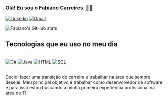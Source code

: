 ### Olá! Eu sou o Fabiano Carreires. 🤝🏼

[![Linkedin](https://img.shields.io/badge/LinkedIn-0077B5?style=for-the-badge&logo=linkedin&logoColor=white)](https://www.linkedin.com/in/fabiano-carreires-479baa245/)
[![Gmail](https://img.shields.io/badge/Gmail-D14836?style=for-the-badge&logo=gmail&logoColor=white)](fabianocarreires@gmail.com)

![Fabiano's GitHub stats](https://github-readme-stats.vercel.app/api?username=fabianocarreires&show_icons=true&theme=dark)

## Tecnologias que eu uso no meu dia

<div style = "display: inline_block"><br/>
    <img align="center" alt="C#" src="https://img.shields.io/badge/C%23-239120?style=for-the-badge&logo=c-sharp&logoColor=white" />
    <img align="center" alt="Java" src="https://img.shields.io/badge/Java-ED8B00?style=for-the-badge&logo=java&logoColor=white" />
    <img align="center" alt="HTML" src="https://img.shields.io/badge/HTML-239120?style=for-the-badge&logo=html5&logoColor=white" />
    <img align="center" alt="SQL" src="https://img.shields.io/badge/Microsoft_SQL_Server-CC2927?style=for-the-badge&logo=microsoft-sql-server&logoColor=white" />
</div><br/>

Decidi fazer uma transição de carreira e trabalhar na área que sempre desejei.
Meu principal objetivo é trabalhar como desenvolvedor de software e para isso estou buscando a minha primeira experiência profissional na área de TI.

